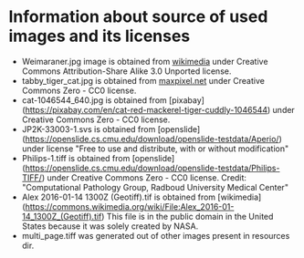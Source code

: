 Information about source of used images and its licenses
========================================================  

- Weimaraner.jpg image is obtained from [wikimedia](https://commons.wikimedia.org/wiki/File:Baegle_dwa.jpg) under Creative Commons Attribution-Share Alike 3.0 Unported license.
- tabby_tiger_cat.jpg is obtained from [maxpixel.net](https://www.maxpixel.net/Cute-Kitten-Cat-Tabby-Animals-Outdoors-Pets-1506960) under Creative Commons Zero - CC0 license.
- cat-1046544_640.jpg is obtained from [pixabay] (https://pixabay.com/en/cat-red-mackerel-tiger-cuddly-1046544) under Creative Commons Zero - CC0 license.
- JP2K-33003-1.svs is obtained from [openslide] (https://openslide.cs.cmu.edu/download/openslide-testdata/Aperio/) under license "Free to use and distribute, with or without modification"
- Philips-1.tiff is obtained from [openslide] (https://openslide.cs.cmu.edu/download/openslide-testdata/Philips-TIFF/) under Creative Commons Zero - CC0 license. Credit: "Computational Pathology Group, Radboud University Medical Center"
- Alex 2016-01-14 1300Z (Geotiff).tif is obtained from [wikimedia] (https://commons.wikimedia.org/wiki/File:Alex_2016-01-14_1300Z_(Geotiff).tif) This file is in the public domain in the United States because it was solely created by NASA.
- multi_page.tiff was generated out of other images present in resources dir.